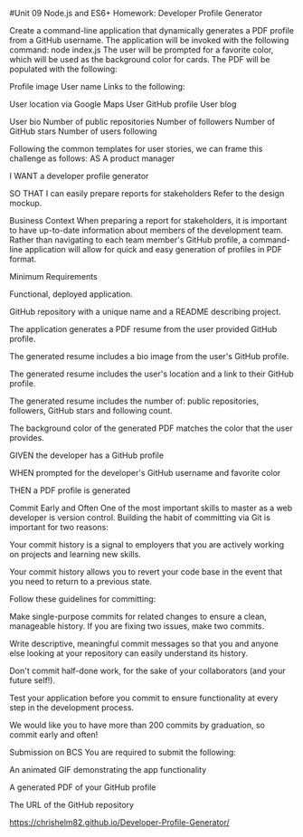 
#Unit 09 Node.js and ES6+ Homework: Developer Profile Generator

Create a command-line application that dynamically generates a PDF profile from a GitHub username. The application will be invoked with the following command:
node index.js
The user will be prompted for a favorite color, which will be used as the background color for cards.
The PDF will be populated with the following:

Profile image
User name
Links to the following:

User location via Google Maps
User GitHub profile
User blog


User bio
Number of public repositories
Number of followers
Number of GitHub stars
Number of users following

Following the common templates for user stories, we can frame this challenge as follows:
AS A product manager

I WANT a developer profile generator

SO THAT I can easily prepare reports for stakeholders
Refer to the design mockup.

Business Context
When preparing a report for stakeholders, it is important to have up-to-date information about members of the development team. Rather than navigating to each team member's GitHub profile, a command-line application will allow for quick and easy generation of profiles in PDF format.

Minimum Requirements


Functional, deployed application.


GitHub repository with a unique name and a README describing project.


The application generates a PDF resume from the user provided GitHub profile.


The generated resume includes a bio image from the user's GitHub profile.


The generated resume includes the user's location and a link to their GitHub profile.


The generated resume includes the number of: public repositories, followers, GitHub stars and following count.


The background color of the generated PDF matches the color that the user provides.


GIVEN the developer has a GitHub profile

WHEN prompted for the developer's GitHub username and favorite color

THEN a PDF profile is generated


Commit Early and Often
One of the most important skills to master as a web developer is version control. Building the habit of committing via Git is important for two reasons:


Your commit history is a signal to employers that you are actively working on projects and learning new skills.


Your commit history allows you to revert your code base in the event that you need to return to a previous state.


Follow these guidelines for committing:


Make single-purpose commits for related changes to ensure a clean, manageable history. If you are fixing two issues, make two commits.


Write descriptive, meaningful commit messages so that you and anyone else looking at your repository can easily understand its history.


Don't commit half-done work, for the sake of your collaborators (and your future self!).


Test your application before you commit to ensure functionality at every step in the development process.


We would like you to have more than 200 commits by graduation, so commit early and often!

Submission on BCS
You are required to submit the following:


An animated GIF demonstrating the app functionality


A generated PDF of your GitHub profile


The URL of the GitHub repository

https://chrishelm82.github.io/Developer-Profile-Generator/


